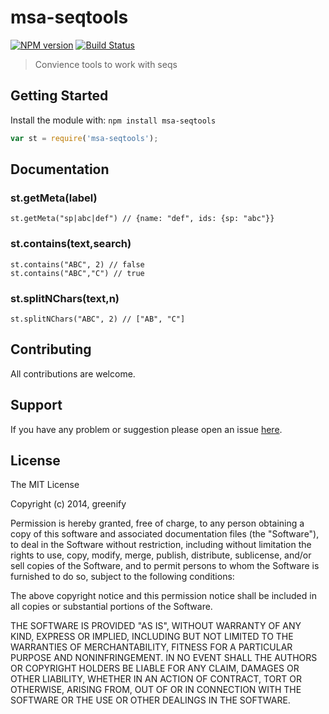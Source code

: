# msa-seqtools

[![NPM version](http://img.shields.io/npm/v/msa-seqtools.svg)](https://www.npmjs.org/package/msa-seqtools) 
[![Build Status](https://secure.travis-ci.org/greenify/msa-seqtools.png?branch=master)](http://travis-ci.org/greenify/msa-seqtools) 

> Convience tools to work with seqs

## Getting Started
Install the module with: `npm install msa-seqtools`

```javascript
var st = require('msa-seqtools');
```

## Documentation

### st.getMeta(label)

``
st.getMeta("sp|abc|def") // {name: "def", ids: {sp: "abc"}}
``

### st.contains(text,search)

```
st.contains("ABC", 2) // false
st.contains("ABC","C") // true
```

### st.splitNChars(text,n)

```
st.splitNChars("ABC", 2) // ["AB", "C"]
```

## Contributing

All contributions are welcome.

## Support

If you have any problem or suggestion please open an issue [here](https://github.com/greenify/msa-seqtools/issues).

## License 

The MIT License

Copyright (c) 2014, greenify

Permission is hereby granted, free of charge, to any person
obtaining a copy of this software and associated documentation
files (the "Software"), to deal in the Software without
restriction, including without limitation the rights to use,
copy, modify, merge, publish, distribute, sublicense, and/or sell
copies of the Software, and to permit persons to whom the
Software is furnished to do so, subject to the following
conditions:

The above copyright notice and this permission notice shall be
included in all copies or substantial portions of the Software.

THE SOFTWARE IS PROVIDED "AS IS", WITHOUT WARRANTY OF ANY KIND,
EXPRESS OR IMPLIED, INCLUDING BUT NOT LIMITED TO THE WARRANTIES
OF MERCHANTABILITY, FITNESS FOR A PARTICULAR PURPOSE AND
NONINFRINGEMENT. IN NO EVENT SHALL THE AUTHORS OR COPYRIGHT
HOLDERS BE LIABLE FOR ANY CLAIM, DAMAGES OR OTHER LIABILITY,
WHETHER IN AN ACTION OF CONTRACT, TORT OR OTHERWISE, ARISING
FROM, OUT OF OR IN CONNECTION WITH THE SOFTWARE OR THE USE OR
OTHER DEALINGS IN THE SOFTWARE.
